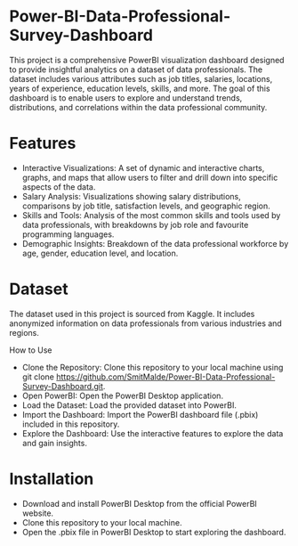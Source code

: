 # Power-BI-Data-Professional-Survey-Dashboard
This project is a comprehensive PowerBI visualization dashboard designed to provide insightful analytics on a dataset of data professionals. The dataset includes various attributes such as job titles, salaries, locations, years of experience, education levels, skills, and more. The goal of this dashboard is to enable users to explore and understand trends, distributions, and correlations within the data professional community.

# Features
* Interactive Visualizations: A set of dynamic and interactive charts, graphs, and maps that allow users to filter and drill down into specific aspects of the data.
* Salary Analysis: Visualizations showing salary distributions, comparisons by job title, satisfaction levels, and geographic region.
* Skills and Tools: Analysis of the most common skills and tools used by data professionals, with breakdowns by job role and favourite programming languages.
* Demographic Insights: Breakdown of the data professional workforce by age, gender, education level, and location.

# Dataset
The dataset used in this project is sourced from Kaggle. It includes anonymized information on data professionals from various industries and regions.

How to Use
* Clone the Repository: Clone this repository to your local machine using git clone https://github.com/SmitMalde/Power-BI-Data-Professional-Survey-Dashboard.git.
* Open PowerBI: Open the PowerBI Desktop application.
* Load the Dataset: Load the provided dataset into PowerBI.
* Import the Dashboard: Import the PowerBI dashboard file (.pbix) included in this repository.
* Explore the Dashboard: Use the interactive features to explore the data and gain insights.

# Installation
* Download and install PowerBI Desktop from the official PowerBI website.
* Clone this repository to your local machine.
* Open the .pbix file in PowerBI Desktop to start exploring the dashboard.
